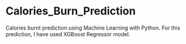 # Calories_Burn_Prediction
Calories burnt prediction using Machine Learning with Python. For this prediction, I have used XGBoost Regressor model.
